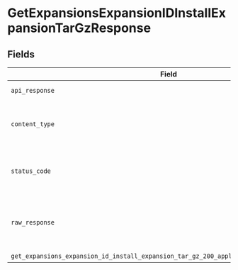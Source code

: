 # GetExpansionsExpansionIDInstallExpansionTarGzResponse


## Fields

| Field                                                                                     | Type                                                                                      | Required                                                                                  | Description                                                                               |
| ----------------------------------------------------------------------------------------- | ----------------------------------------------------------------------------------------- | ----------------------------------------------------------------------------------------- | ----------------------------------------------------------------------------------------- |
| `api_response`                                                                            | [Optional[shared.APIResponse]](../../models/shared/apiresponse.md)                        | :heavy_minus_sign:                                                                        | unknown error                                                                             |
| `content_type`                                                                            | *str*                                                                                     | :heavy_check_mark:                                                                        | HTTP response content type for this operation                                             |
| `status_code`                                                                             | *int*                                                                                     | :heavy_check_mark:                                                                        | HTTP response status code for this operation                                              |
| `raw_response`                                                                            | [requests.Response](https://requests.readthedocs.io/en/latest/api/#requests.Response)     | :heavy_minus_sign:                                                                        | Raw HTTP response; suitable for custom response parsing                                   |
| `get_expansions_expansion_id_install_expansion_tar_gz_200_application_json_binary_string` | *Optional[bytes]*                                                                         | :heavy_minus_sign:                                                                        | OK                                                                                        |